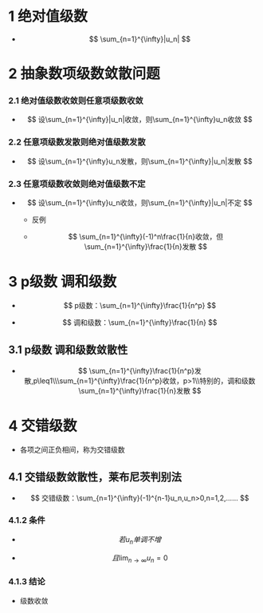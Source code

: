 # 1 绝对值级数

* $$
  \sum_{n=1}^{\infty}|u_n|
  $$



# 2 抽象数项级数敛散问题



### 2.1 绝对值级数收敛则任意项级数收敛

* $$
  设\sum_{n=1}^{\infty}|u_n|收敛，则\sum_{n=1}^{\infty}u_n收敛
  $$





### 2.2 任意项级数发散则绝对值级数发散

* $$
  设\sum_{n=1}^{\infty}u_n发散，则\sum_{n=1}^{\infty}|u_n|发散
  $$



### 2.3 任意项级数收敛则绝对值级数不定

* $$
  设\sum_{n=1}^{\infty}u_n收敛，则\sum_{n=1}^{\infty}|u_n|不定
  $$

  * 反例

  * $$
    \sum_{n=1}^{\infty}(-1)^n\frac{1}{n}收敛，但\sum_{n=1}^{\infty}\frac{1}{n}发散
    $$

# 3 p级数 调和级数

* $$
  p级数：\sum_{n=1}^{\infty}\frac{1}{n^p}
  $$

* $$
  调和级数：\sum_{n=1}^{\infty}\frac{1}{n}
  $$



## 3.1 p级数 调和级数敛散性

* $$
    \sum_{n=1}^{\infty}\frac{1}{n^p}发散,p\leq1\\\sum_{n=1}^{\infty}\frac{1}{n^p}收敛，p>1\\特别的，调和级数\sum_{n=1}^{\infty}\frac{1}{n}发散
    $$



# 4 交错级数

* 各项之间正负相间，称为交错级数



## 4.1 交错级数敛散性，莱布尼茨判别法

* $$
  交错级数：\sum_{n=1}^{\infty}(-1)^{n-1}u_n,u_n>0,n=1,2,……
  $$



### 4.1.2 条件

* $$
  若{u_n}单调不增
  $$

* $$
  且\lim_{n\to\infty}u_n=0
  $$



### 4.1.3 结论

* 级数收敛



